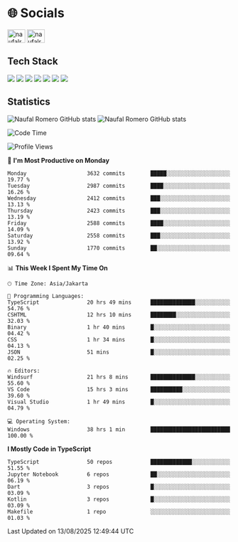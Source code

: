 <h1 align="">🌐 Socials</h1>
<p align="left">
<a href="https://linkedin.com/in/naufal-romero-putra-pratama-9ab816177/" target="blank"><img align="center" src="https://raw.githubusercontent.com/rahuldkjain/github-profile-readme-generator/master/src/images/icons/Social/linked-in-alt.svg" alt="naufalromero" height="30" width="40" /></a>
<a href="https://instagram.com/naufalromero" target="blank"><img align="center" src="https://raw.githubusercontent.com/rahuldkjain/github-profile-readme-generator/master/src/images/icons/Social/instagram.svg" alt="naufalromero" height="30" width="40" /></a>
</p>


<h2 align="">Tech Stack</h2>
<div align="">
  <img src="https://img.shields.io/badge/next.js-000000?style=for-the-badge&logo=nextdotjs&logoColor=white"/>
 <img src="https://img.shields.io/badge/typescript-%23007ACC.svg?style=for-the-badge&logo=typescript&logoColor=white"/>
 <img src="https://img.shields.io/badge/react-%2320232a.svg?style=for-the-badge&logo=react&logoColor=%2361DAFB"/>
 <img src="https://img.shields.io/badge/tailwindcss-%2338B2AC.svg?style=for-the-badge&logo=tailwind-css&logoColor=white"/>
 <img src="https://img.shields.io/badge/Prisma-3982CE?style=for-the-badge&logo=Prisma&logoColor=white"/>
 <img src="https://img.shields.io/badge/javascript-%23323330.svg?style=for-the-badge&logo=javascript&logoColor=%23F7DF1E"/>
 <img src="https://img.shields.io/badge/java-%23ED8B00.svg?style=for-the-badge&logo=openjdk&logoColor=white"/>
</div>


<h2 align="">Statistics</h2>
<div align="">
<img src="https://github-readme-stats-xi-nine-74.vercel.app/api?username=romves&show_icons=true&theme=tokyonight&include_all_commits=true&count_private=true" alt="Naufal Romero GitHub stats"/>
<img src="https://github-readme-stats-xi-nine-74.vercel.app/api/top-langs/?username=romves&theme=tokyonight&hide_border=false&include_all_commits=true&count_private=true&layout=compact" alt="Naufal Romero GitHub stats"/>
</div>

<!--START_SECTION:waka-->
![Code Time](http://img.shields.io/badge/Code%20Time-2%2C769%20hrs%2011%20mins-blue)

![Profile Views](http://img.shields.io/badge/Profile%20Views-0-blue)

📅 **I'm Most Productive on Monday** 

```text
Monday                   3632 commits        █████░░░░░░░░░░░░░░░░░░░░   19.77 % 
Tuesday                  2987 commits        ████░░░░░░░░░░░░░░░░░░░░░   16.26 % 
Wednesday                2412 commits        ███░░░░░░░░░░░░░░░░░░░░░░   13.13 % 
Thursday                 2423 commits        ███░░░░░░░░░░░░░░░░░░░░░░   13.19 % 
Friday                   2588 commits        ████░░░░░░░░░░░░░░░░░░░░░   14.09 % 
Saturday                 2558 commits        ███░░░░░░░░░░░░░░░░░░░░░░   13.92 % 
Sunday                   1770 commits        ██░░░░░░░░░░░░░░░░░░░░░░░   09.64 % 
```


📊 **This Week I Spent My Time On** 

```text
🕑︎ Time Zone: Asia/Jakarta

💬 Programming Languages: 
TypeScript               20 hrs 49 mins      ██████████████░░░░░░░░░░░   54.76 % 
CSHTML                   12 hrs 10 mins      ████████░░░░░░░░░░░░░░░░░   32.03 % 
Binary                   1 hr 40 mins        █░░░░░░░░░░░░░░░░░░░░░░░░   04.42 % 
CSS                      1 hr 34 mins        █░░░░░░░░░░░░░░░░░░░░░░░░   04.13 % 
JSON                     51 mins             █░░░░░░░░░░░░░░░░░░░░░░░░   02.25 % 

🔥 Editors: 
Windsurf                 21 hrs 8 mins       ██████████████░░░░░░░░░░░   55.60 % 
VS Code                  15 hrs 3 mins       ██████████░░░░░░░░░░░░░░░   39.60 % 
Visual Studio            1 hr 49 mins        █░░░░░░░░░░░░░░░░░░░░░░░░   04.79 % 

💻 Operating System: 
Windows                  38 hrs 1 min        █████████████████████████   100.00 % 
```

**I Mostly Code in TypeScript** 

```text
TypeScript               50 repos            █████████████░░░░░░░░░░░░   51.55 % 
Jupyter Notebook         6 repos             ██░░░░░░░░░░░░░░░░░░░░░░░   06.19 % 
Dart                     3 repos             █░░░░░░░░░░░░░░░░░░░░░░░░   03.09 % 
Kotlin                   3 repos             █░░░░░░░░░░░░░░░░░░░░░░░░   03.09 % 
Makefile                 1 repo              ░░░░░░░░░░░░░░░░░░░░░░░░░   01.03 % 
```




 Last Updated on 13/08/2025 12:49:44 UTC
<!--END_SECTION:waka-->
